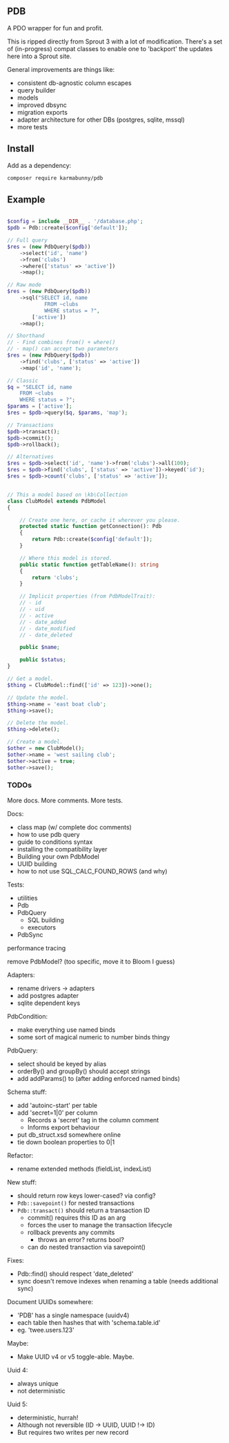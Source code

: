 
## PDB

A PDO wrapper for fun and profit.

This is ripped directly from Sprout 3 with a lot of modification. There's a set of (in-progress) compat classes to enable one to 'backport' the updates here into a Sprout site.

General improvements are things like:
- consistent db-agnostic column escapes
- query builder
- models
- improved dbsync
- migration exports
- adapter architecture for other DBs (postgres, sqlite, mssql)
- more tests


## Install

Add as a dependency:

```sh
composer require karmabunny/pdb
```


## Example

```php

$config = include __DIR__ . '/database.php';
$pdb = Pdb::create($config['default']);

// Full query
$res = (new PdbQuery($pdb))
    ->select('id', 'name')
    ->from('clubs')
    ->where(['status' => 'active'])
    ->map();

// Raw mode
$res = (new PdbQuery($pdb))
    ->sql("SELECT id, name
            FROM ~clubs
            WHERE status = ?",
        ['active'])
    ->map();

// Shorthand
// - Find combines from() + where()
// - map() can accept two parameters
$res = (new PdbQuery($pdb))
    ->find('clubs', ['status' => 'active'])
    ->map('id', 'name');

// Classic
$q = "SELECT id, name
    FROM ~clubs
    WHERE status = ?";
$params = ['active'];
$res = $pdb->query($q, $params, 'map');

// Transactions
$pdb->transact();
$pdb->commit();
$pdb->rollback();

// Alternatives
$res = $pdb->select('id', 'name')->from('clubs')->all(100);
$res = $pdb->find('clubs', ['status' => 'active'])->keyed('id');
$res = $pdb->count('clubs', ['status' => 'active']);


// This a model based on \kb\Collection
class ClubModel extends PdbModel
{

    // Create one here, or cache it wherever you please.
    protected static function getConnection(): Pdb
    {
        return Pdb::create($config['default']);
    }

    // Where this model is stored.
    public static function getTableName(): string
    {
        return 'clubs';
    }

    // Implicit properties (from PdbModelTrait):
    // - id
    // - uid
    // - active
    // - date_added
    // - date_modified
    // - date_deleted

    public $name;

    public $status;
}

// Get a model.
$thing = ClubModel::find(['id' => 123])->one();

// Update the model.
$thing->name = 'east boat club';
$thing->save();

// Delete the model.
$thing->delete();

// Create a model.
$other = new ClubModel();
$other->name = 'west sailing club';
$other->active = true;
$other->save();

```


### TODOs

More docs. More comments. More tests.

Docs:
- class map (w/ complete doc comments)
- how to use pdb query
- guide to conditions syntax
- installing the compatibility layer
- Building your own PdbModel
- UUID building
- how to not use SQL_CALC_FOUND_ROWS (and why)

Tests:
- utilities
- Pdb
- PdbQuery
  - SQL building
  - executors
- PdbSync

performance tracing

remove PdbModel? (too specific, move it to Bloom I guess)

Adapters:
- rename drivers -> adapters
- add postgres adapter
- sqlite dependent keys

PdbCondition:
- make everything use named binds
- some sort of magical numeric to number binds thingy

PdbQuery:
- select should be keyed by alias
- orderBy() and groupBy() should accept strings
- add addParams() to (after adding enforced named binds)

Schema stuff:
- add 'autoinc-start' per table
- add 'secret=1|0' per column
  - Records a 'secret' tag in the column comment
  - Informs export behaviour
- put db_struct.xsd somewhere online
- tie down boolean properties to 0|1

Refactor:
- rename extended methods (fieldList, indexList)

New stuff:
- should return row keys lower-cased? via config?
- `Pdb::savepoint()` for nested transactions
- `Pdb::transact()` should return a transaction ID
  - commit() requires this ID as an arg
  - forces the user to manage the transaction lifecycle
  - rollback prevents any commits
    - throws an error? returns bool?
  - can do nested transaction via savepoint()

Fixes:
- Pdb::find() should respect 'date_deleted'
- sync doesn't remove indexes when renaming a table (needs additional sync)

Document UUIDs somewhere:
- 'PDB' has a single namespace (uuidv4)
- each table then hashes that with 'schema.table.id'
- eg. 'twee.users.123'

Maybe:
- Make UUID v4 or v5 toggle-able. Maybe.

Uuid 4:
 - always unique
 - not deterministic

Uuid 5:
 - deterministic, hurrah!
 - Although not reversible (ID -> UUID, UUID !-> ID)
 - But requires two writes per new record

